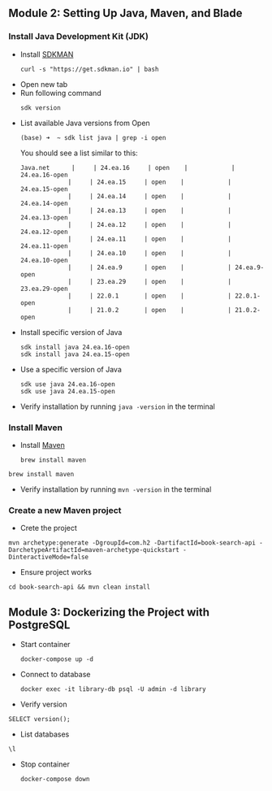 ## Module 2: Setting Up Java, Maven, and Blade

### Install Java Development Kit (JDK)

- Install [SDKMAN](https://sdkman.io/)
  ```
  curl -s "https://get.sdkman.io" | bash
  ```
- Open new tab
- Run following command
  ```
  sdk version
  ```
- List available Java versions from Open
  ```
  (base) ➜  ~ sdk list java | grep -i open
  ```
  You should see a list similar to this:
  ```
  Java.net      |     | 24.ea.16     | open    |            | 24.ea.16-open
               |     | 24.ea.15     | open    |            | 24.ea.15-open
               |     | 24.ea.14     | open    |            | 24.ea.14-open
               |     | 24.ea.13     | open    |            | 24.ea.13-open
               |     | 24.ea.12     | open    |            | 24.ea.12-open
               |     | 24.ea.11     | open    |            | 24.ea.11-open
               |     | 24.ea.10     | open    |            | 24.ea.10-open
               |     | 24.ea.9      | open    |            | 24.ea.9-open
               |     | 23.ea.29     | open    |            | 23.ea.29-open
               |     | 22.0.1       | open    |            | 22.0.1-open
               |     | 21.0.2       | open    |            | 21.0.2-open
  ```
- Install specific version of Java
  ```
  sdk install java 24.ea.16-open
  sdk install java 24.ea.15-open
  ```
- Use a specific version of Java
  ```
  sdk use java 24.ea.16-open
  sdk use java 24.ea.15-open
  ```
- Verify installation by running `java -version` in the terminal

### Install Maven

- Install [Maven](https://maven.apache.org/install.html)
  ```
  brew install maven
  ```

```
brew install maven
```

- Verify installation by running `mvn -version` in the terminal

### Create a new Maven project

- Crete the project

```
mvn archetype:generate -DgroupId=com.h2 -DartifactId=book-search-api -DarchetypeArtifactId=maven-archetype-quickstart -DinteractiveMode=false
```

- Ensure project works

```
cd book-search-api && mvn clean install
```

## Module 3: Dockerizing the Project with PostgreSQL

- Start container

  ```
  docker-compose up -d
  ```

- Connect to database
  ```
  docker exec -it library-db psql -U admin -d library
  ```
- Verify version

```
SELECT version();
```

- List databases

```
\l
```

- Stop container
  ```
  docker-compose down
  ```
